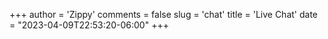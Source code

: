 +++
author = 'Zippy'
comments = false
slug = 'chat'
title = 'Live Chat'
date = "2023-04-09T22:53:20-06:00"
+++
<html>
<script type="text/javascript">window.$crisp=[];window.CRISP_WEBSITE_ID="90d4456b-cd0c-4960-a8d4-1752f7408083";(function(){d=document;s=d.createElement("script");s.src="https://client.crisp.chat/l.js";s.async=1;d.getElementsByTagName("head")[0].appendChild(s);})();</script>
</html>